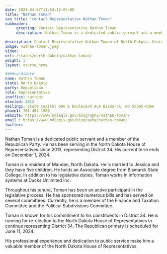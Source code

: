 ```yaml
---
date: 2024-04-07T11:54:12-05:00
title: "Nathan Toman"
seo_title: "contact Representative Nathan Toman"
subheader:
     greeting: Contact Representative Nathan Toman
     description: Nathan Toman is a dedicated public servant and a member of the Republican Party. He has been serving in the North Dakota House of Representatives since 2013, representing District 34. His current term ends on December 1, 2024.

description: Contact Representative Nathan Toman of North Dakota. Contact information for Nathan Toman includes email address, phone number, and mailing address.
image: nathan-toman.jpeg
video:
url: /states/north-dakota/nathan-toman/
weight: 1
layout: course_home

####candidate
name: Nathan Toman
state: North Dakota
party: Republican
role: Representative
inoffice: current
elected: 2012
mailing1: State Capitol 600 E Boulevard Ave Bismarck, ND 58505-0360
phone1: 701-484-1906
website: https://www.ndlegis.gov/biography/nathan-toman/
email : https://www.ndlegis.gov/biography/nathan-toman/
twitter:
---
```

Nathan Toman is a dedicated public servant and a member of the Republican Party. He has been serving in the North Dakota House of Representatives since 2013, representing District 34. His current term ends on December 1, 2024.

Toman is a resident of Mandan, North Dakota. He is married to Jessica and they have five children. He holds an Associate degree from Bismarck State College. In addition to his legislative duties, Toman works in information systems at Ducks Unlimited Inc.

Throughout his tenure, Toman has been an active participant in the legislative process. He has sponsored numerous bills and has served on several committees. Currently, he is a member of the Finance and Taxation Committee and the Political Subdivisions Committee.

Toman is known for his commitment to his constituents in District 34. He is running for re-election to the North Dakota House of Representatives to continue representing District 34. The Republican primary is scheduled for June 11, 2024.

His professional experience and dedication to public service make him a valuable member of the North Dakota House of Representatives.
